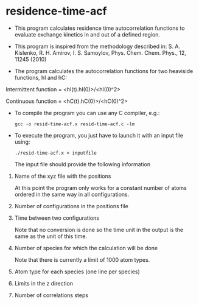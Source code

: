 # residence-time-acf

* This program calculates residence time autocorrelation functions to evaluate exchange kinetics 
in and out of a defined region.

* This program is inspired from the methodology described in:
S. A. Kislenko, R. H. Amirov, I. S. Samoylov, Phys. Chem. Chem. Phys., 12, 11245 (2010) 

* The program calculates the autocorrelation functions for two heaviside functions, hI and hC:

Intermittent function = <hI(t).hI(0)>/<hI(0)^2>

Continuous function = <hC(t).hC(0)>/<hC(0)^2>

* To compile the program you can use any C compiler, e.g.:

  `gcc -o resid-time-acf.x resid-time-acf.c -lm`

* To execute the program, you just have to launch it with an input file using:

  `./resid-time-acf.x < inputfile`
  
  The input file should provide the following information

1. Name of the xyz file with the positions 
   
   At this point the program only works for a constant number of atoms ordered in the same way 
in all configurations.

2. Number of configurations in the positions file

3. Time between two configurations

   Note that no conversion is done so the time unit in the output is the same as the unit of this time.

4. Number of species for which the calculation will be done

   Note that there is currently a limit of 1000 atom types.

5. Atom type for each species (one line per species)

6. Limits in the z direction 

7. Number of correlations steps
